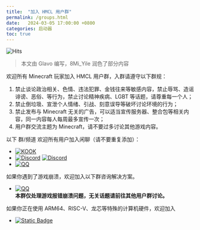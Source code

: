 ```yaml
---
title:  "加入 HMCL 用户群"
permalink: /groups.html
date:   2024-03-05 17:00:00 +0800
categories: 启动器
toc: true
---
```


![Hits](https://hits.seeyoufarm.com/api/count/incr/badge.svg?url=https%3A%2F%2Fdocs.hmcl.net%2Fgroups.html&count_bg=%233E4245&title_bg=%233E4245&icon=&icon_color=%23E7E7E7&title=%F0%9F%91%80&edge_flat=false)

> 本文由 Glavo 编写，8Mi_Yile 润色了部分内容

欢迎所有 Minecraft 玩家加入 HMCL 用户群，入群请遵守以下群规：

1. 禁止谈论政治相关、色情、违法犯罪、金钱往来等敏感内容，禁止辱骂、造谣诽谤、恶俗、等行为，禁止讨论精神疾病、LGBT 等话题，请尊重每一个人；
2. 禁止倒垃圾、宣泄个人情绪、引战、刻意误导等破坏讨论环境的行为；
3. 禁止发布与 Minecraft 无关的广告，可以适当宣传服务器、整合包等相关内容，同一内容每人每周最多宣传一次；
4. 用户群交流主题为 Minecraft，请不要过多讨论其他游戏内容。


以下 群/频道 欢迎所有用户加入闲聊（请不要重复添加）：

* [![KOOK](https://jee.li/8E)](https://kook.top/Kx7n3t)
* [![Discord](https://img.shields.io/badge/HMCL_Discord%E9%A2%91%E9%81%93-blue?style=for-the-badge&logo=discord&label=%E5%8A%A0%E5%85%A5)](https://discord.gg/jVvC7HfM6U) [![Discord](https://img.shields.io/discord/879708313435123742?style=for-the-badge&logo=discord&label=%E5%9C%A8%E7%BA%BF%E4%BA%BA%E6%95%B0)](https://discord.gg/jVvC7HfM6U)
* [![QQ](https://img.shields.io/badge/HMCL_用户交流群（633640264）-blue?style=for-the-badge&logo=tencentqq&logoColor=red&label=加入)](https://qm.qq.com/q/fvJueufsvC)

如果你遇到了游戏崩溃，欢迎加入以下群咨询解决方案。<br>
* [![QQ](https://img.shields.io/badge/Minecraft_报错崩溃交流群（666546887）-blue?style=for-the-badge&logo=tencentqq&logoColor=red&label=加入)](https://qm.qq.com/q/nG0Ti1kJri)<br>
**本群仅处理游戏报错崩溃问题，无关话题请前往其他用户群讨论。**

如果你正在使用 ARM64、RISC-V、龙芯等特殊的计算机硬件，欢迎加入
* [![Static Badge](https://img.shields.io/badge/HMCL_非主流硬件交流群（737461713）-blue?style=for-the-badge&logo=tencentqq&logoColor=red&label=加入)](https://qm.qq.com/q/C935haj8xW)

